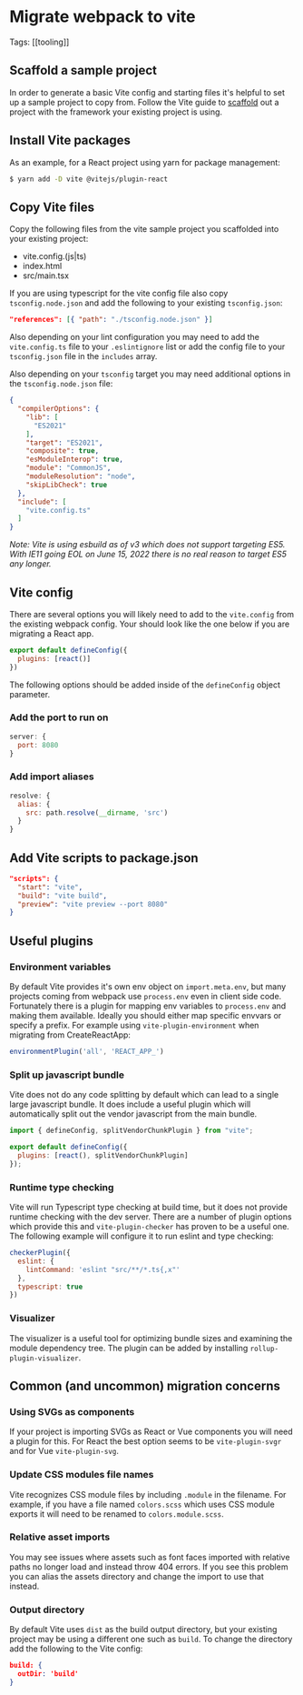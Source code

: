 # Migrate webpack to vite
Tags: [[tooling]]

## Scaffold a sample project
In order to generate a basic Vite config and starting files it's helpful to set up a sample project to copy from. Follow the Vite guide to [scaffold](https://vitejs.dev/guide/#scaffolding-your-first-vite-project) out a project with the framework your existing project is using.

## Install Vite packages
As an example, for a React project using yarn for package management:
```sh
$ yarn add -D vite @vitejs/plugin-react
```

## Copy Vite files
Copy the following files from the vite sample project you scaffolded into your existing project:

- vite.config.(js|ts)
- index.html
- src/main.tsx

If you are using typescript for the vite config file also copy `tsconfig.node.json` and add the following to your existing `tsconfig.json`:

```json
"references": [{ "path": "./tsconfig.node.json" }]
```

Also depending on your lint configuration you may need to add the `vite.config.ts` file to your `.eslintignore` list or add the config file to your `tsconfig.json` file in the `includes` array.

Also depending on your `tsconfig` target you may need additional options in the `tsconfig.node.json` file:

```json
{
  "compilerOptions": {
    "lib": [
      "ES2021"
    ],
    "target": "ES2021",
    "composite": true,
    "esModuleInterop": true,
    "module": "CommonJS",
    "moduleResolution": "node",
    "skipLibCheck": true
  },
  "include": [
    "vite.config.ts"
  ]
}
```

*Note: Vite is using esbuild as of v3 which does not support targeting ES5. With IE11 going EOL on June 15, 2022 there is no real reason to target ES5 any longer.*

## Vite config
There are several options you will likely need to add to the `vite.config` from the existing webpack config. Your should look like the one below if you are migrating a React app.

```js
export default defineConfig({
  plugins: [react()]
})
```

The following options should be added inside of the `defineConfig` object parameter.

### Add the port to run on
```js
server: {
  port: 8080
}
```

### Add import aliases
```js
resolve: {
  alias: {
    src: path.resolve(__dirname, 'src')
  }
}
```

## Add Vite scripts to package.json
```json
"scripts": {
  "start": "vite",
  "build": "vite build",
  "preview": "vite preview --port 8080"
}
```

## Useful plugins
### Environment variables
By default Vite provides it's own env object on `import.meta.env`, but many projects coming from webpack use `process.env` even in client side code. Fortunately there is a plugin for mapping env variables to `process.env` and making them available. Ideally you should either map specific envvars or specify a prefix. For example using `vite-plugin-environment` when migrating from CreateReactApp:

```js
environmentPlugin('all', 'REACT_APP_')
```

### Split up javascript bundle
Vite does not do any code splitting by default which can lead to a single large javascript bundle. It does include a useful plugin which will automatically split out the vendor javascript from the main bundle.

```js
import { defineConfig, splitVendorChunkPlugin } from "vite";

export default defineConfig({
  plugins: [react(), splitVendorChunkPlugin]
});
```

### Runtime type checking
Vite will run Typescript type checking at build time, but it does not provide runtime checking with the dev server. There are a number of plugin options which provide this and `vite-plugin-checker` has proven to be a useful one. The following example will configure it to run eslint and type checking:

```js
checkerPlugin({
  eslint: {
    lintCommand: 'eslint "src/**/*.ts{,x"'
  },
  typescript: true
})
```

### Visualizer
The visualizer is a useful tool for optimizing bundle sizes and examining the module dependency tree. The plugin can be added by installing `rollup-plugin-visualizer`.

## Common (and uncommon) migration concerns
### Using SVGs as components
If your project is importing SVGs as React or Vue components you will need a plugin for this. For React the best option seems to be `vite-plugin-svgr` and for Vue `vite-plugin-svg`.

### Update CSS modules file names
Vite recognizes CSS module files by including `.module` in the filename. For example, if you have a file named `colors.scss` which uses CSS module exports it will need to be renamed to `colors.module.scss`.

### Relative asset imports
You may see issues where assets such as font faces imported with relative paths no longer load and instead throw 404 errors. If you see this problem you can alias the assets directory and change the import to use that instead.

### Output directory
By default Vite uses `dist` as the build output directory, but your existing project may be using a different one such as `build`. To change the directory add the following to the Vite config:

```json
build: {
  outDir: 'build'
}
```
